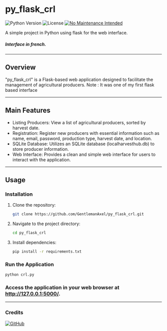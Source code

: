 # py_flask_crl

![Python Version](https://img.shields.io/badge/python-3.7%2B-blue)
![License](https://img.shields.io/badge/license-MIT-green)
[![No Maintenance Intended](http://unmaintained.tech/badge.svg)](http://unmaintained.tech/)

A simple project in Python using flask for the web interface.

##### Interface in french.

---

## Overview

"py_flask_crl" is a Flask-based web application designed to facilitate the management of agricultural producers. 
Note : It was one of my first flask based interface

---

## Main Features

- Listing Producers: View a list of agricultural producers, sorted by harvest date.
- Registration: Register new producers with essential information such as name, email, password, production type, harvest date, and location.
- SQLite Database: Utilizes an SQLite database (localharvesthub.db) to store producer information.
- Web Interface: Provides a clean and simple web interface for users to interact with the application.

---

## Usage

### Installation

1. Clone the repository:

    ```bash
    git clone https://github.com/GentlemanAxel/py_flask_crl.git
    ```

2. Navigate to the project directory:

    ```bash
    cd py_flask_crl
    ```

3. Install dependencies:
    ```bash
    pip install -r requirements.txt
    ```
    
### Run the Application

```bash
python crl.py
```

### Access the application in your web browser at http://127.0.0.1:5000/.

---

### Credits

<a href='https://github.com/GentlemanAxel' target="_blank"><img alt='GitHub' src='https://img.shields.io/badge/GentlemanAxel-100000?style=for-the-badge&logo=GitHub&logoColor=white&labelColor=black&color=CA2C2C'/></a>

